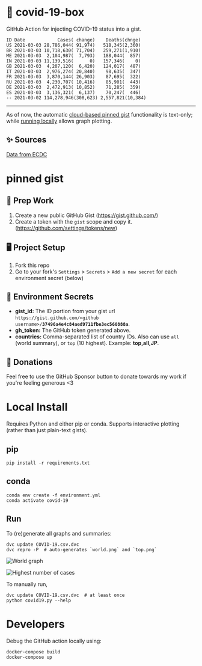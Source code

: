 # 🏥 covid-19-box

GitHub Action for injecting COVID-19 status into a gist.

```
ID Date            Cases( change)    Deaths(chnge)
US 2021-03-03 28,786,044( 91,974)   518,345(2,360)
BR 2021-03-03 10,718,630( 71,704)   259,271(1,910)
ME 2021-03-03  2,104,987(  7,793)   188,044(  857)
IN 2021-03-03 11,139,516(      0)   157,346(    0)
GB 2021-03-03  4,207,120(  6,420)   124,017(  487)
IT 2021-03-03  2,976,274( 20,840)    98,635(  347)
FR 2021-03-03  3,870,144( 26,903)    87,695(  322)
RU 2021-03-03  4,230,707( 10,416)    85,901(  443)
DE 2021-03-03  2,472,913( 10,852)    71,285(  359)
ES 2021-03-03  3,136,321(  6,137)    70,247(  446)
-- 2021-03-02 114,278,946(308,623) 2,557,821(10,384)
```

---

As of now, the automatic [cloud-based pinned gist](#pinned-gist) functionality is text-only;
while [running locally](#local-install) allows graph plotting.

## ✨ Sources

[Data from ECDC](https://www.ecdc.europa.eu/en/publications-data/download-todays-data-geographic-distribution-covid-19-cases-worldwide)

# pinned gist

## 🎒 Prep Work
1. Create a new public GitHub Gist (https://gist.github.com/)
1. Create a token with the `gist` scope and copy it. (https://github.com/settings/tokens/new)

## 🖥 Project Setup
1. Fork this repo
1. Go to your fork's `Settings` > `Secrets` > `Add a new secret` for each environment secret (below)

## 🤫 Environment Secrets
- **gist_id:** The ID portion from your gist url `https://gist.github.com/<github username>/`**`37496a4e4c84aed9711fbe3ec560888a`**.
- **gh_token:** The GitHub token generated above.
- **countries:** Comma-separated list of country IDs. Also can use `all` (world summary), or `top` (10 highest). Example: **top,all,JP**.

## 💸 Donations

Feel free to use the GitHub Sponsor button to donate towards my work if you're feeling generous <3

# Local Install

Requires Python and either pip or conda. Supports interactive plotting (rather than just plain-text gists).

## pip

```
pip install -r requirements.txt
```

## conda

```
conda env create -f environment.yml
conda activate covid-19
```

## Run

To (re)generate all graphs and summaries:

```
dvc update COVID-19.csv.dvc
dvc repro -P  # auto-generates `world.png` and `top.png`
```

![World graph](world.png)

![Highest number of cases](top.png)

To manually run,

```
dvc update COVID-19.csv.dvc  # at least once
python covid19.py --help
```

# Developers

Debug the GitHub action locally using:

```
docker-compose build
docker-compose up
```
